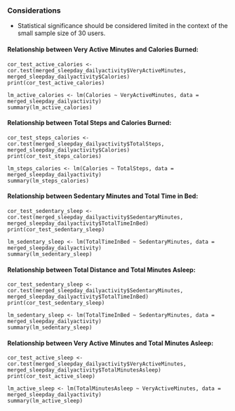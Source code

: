 ### Considerations
- Statistical significance should be considered limited in the context of the small sample size of 30 users.



#### Relationship between Very Active Minutes and Calories Burned:
```{r}
cor_test_active_calories <- cor.test(merged_sleepday_dailyactivity$VeryActiveMinutes, merged_sleepday_dailyactivity$Calories)
print(cor_test_active_calories)

lm_active_calories <- lm(Calories ~ VeryActiveMinutes, data = merged_sleepday_dailyactivity)
summary(lm_active_calories)
```

#### Relationship between Total Steps and Calories Burned:
```{r}
cor_test_steps_calories <- cor.test(merged_sleepday_dailyactivity$TotalSteps, merged_sleepday_dailyactivity$Calories)
print(cor_test_steps_calories)

lm_steps_calories <- lm(Calories ~ TotalSteps, data = merged_sleepday_dailyactivity)
summary(lm_steps_calories)
```

#### Relationship between Sedentary Minutes and Total Time in Bed:
```{r}
cor_test_sedentary_sleep <- cor.test(merged_sleepday_dailyactivity$SedentaryMinutes, merged_sleepday_dailyactivity$TotalTimeInBed)
print(cor_test_sedentary_sleep)

lm_sedentary_sleep <- lm(TotalTimeInBed ~ SedentaryMinutes, data = merged_sleepday_dailyactivity)
summary(lm_sedentary_sleep)
```

#### Relationship between Total Distance and Total Minutes Asleep:
```{r}
cor_test_sedentary_sleep <- cor.test(merged_sleepday_dailyactivity$SedentaryMinutes, merged_sleepday_dailyactivity$TotalTimeInBed)
print(cor_test_sedentary_sleep)

lm_sedentary_sleep <- lm(TotalTimeInBed ~ SedentaryMinutes, data = merged_sleepday_dailyactivity)
summary(lm_sedentary_sleep)
```

#### Relationship between Very Active Minutes and Total Minutes Asleep:
```{r}
cor_test_active_sleep <- cor.test(merged_sleepday_dailyactivity$VeryActiveMinutes, merged_sleepday_dailyactivity$TotalMinutesAsleep)
print(cor_test_active_sleep)

lm_active_sleep <- lm(TotalMinutesAsleep ~ VeryActiveMinutes, data = merged_sleepday_dailyactivity)
summary(lm_active_sleep)
```
